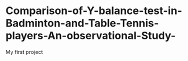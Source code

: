 # Comparison-of-Y-balance-test-in-Badminton-and-Table-Tennis-players-An-observational-Study-
My first project 

